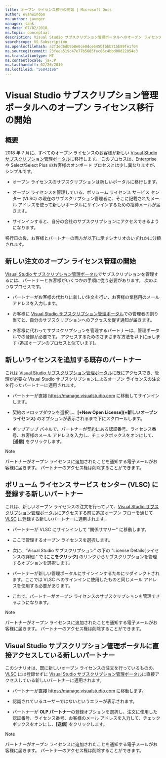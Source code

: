 ```yaml
---
title: オープン ライセンス移行の開始 | Microsoft Docs
author: evanwindom
ms.author: jaunger
manager: lank
ms.date: 07/02/2018
ms.topic: conceptual
description: Visual Studio サブスクリプション管理ポータルへのオープン ライセンス移行の開始について説明します。
searchscope: VS Subscription
ms.openlocfilehash: a2f3ed6db9b8e0ce0dce645bfbbb715b89fe1f04
ms.sourcegitcommit: 23feea519c47e77b5685fec86c4bbd00d22054e3
ms.translationtype: HT
ms.contentlocale: ja-JP
ms.lasthandoff: 02/26/2019
ms.locfileid: "56843196"
---
```

# <a name="open-and-open-license-migration-to-the-new-visual-studio-subscriptions-administration-portal"></a>Visual Studio サブスクリプション管理ポータルへのオープン ライセンス移行の開始

## <a name="overview"></a>概要

2018 年 7 月に、すべてのオープン ライセンスのお客様が新しい [Visual Studio サブスクリプション管理ポータル](https://manage.visualstudio.com)に移行します。 このプロセスは、Enterprise や Select/Select Plus のお客様のオンボード プロセスとは少し異なりますが、シンプルです。

- オープン ライセンスのサブスクリプションは新しいポータルに移行します。

- オープン ライセンスを管理している、ボリューム ライセンス サービス センター (VLSC) の現在のサブスクリプション管理者に、そこに記載されたメール アドレスを使って新しいポータルにサインインするための招待メールが届きます。

- サインインすると、自分の会社のサブスクリプションにアクセスできるようになります。

移行日の後、お客様とパートナーの両方が以下に示すシナリオのいずれかに分類されます。

## <a name="open-and-open-license-management-for-new-orders"></a>新しい注文のオープン ライセンス管理の開始

[Visual Studio サブスクリプション管理ポータル](https://manage.visualstudio.com)でサブスクリプションを管理するには、パートナーとお客様がいくつかの手順に従う必要があります。 次のようなプロセスです。

- パートナーがお客様の代わりに新しい注文を行い、お客様の業務用のメール アドレスを入力します。

- お客様に [Visual Studio サブスクリプション管理ポータル](https://manage.visualstudio.com)での管理者の割り当てと、自分のサブスクリプションへのアクセスを促す通知が届きます。

- お客様に代わってサブスクリプションを管理するパートナーは、管理ポータルでの登録が必要です。 アクセスするためのさまざまな方法を以下に示します (追加オープンのプロセスと似ています)。


## <a name="existing-partners-adding-a-new-license"></a>新しいライセンスを追加する既存のパートナー

これは [Visual Studio サブスクリプション管理ポータル](https://manage.visualstudio.com)に既にアクセスでき、管理が必要な Visual Studio サブスクリプションによるオープン ライセンスの注文を行ったパートナーに適用されます。

- パートナーが直接 https://manage.visualstudio.com に移動してサインインします。

- 契約のドロップダウンを選択し、**[+New Open License]\(+新しいオープン ライセンス\)** のオプションが表示されるまで下にスクロールします。

- ポップアップ パネルで、パートナーが契約にある認証番号、ライセンス番号、お客様のメール アドレスを入力し、チェックボックスをオンにして、**[送信]** をクリックします。


> [!NOTE]
> パートナーがオープン ライセンスに追加されたことを通知する電子メールがお客様に届きます。 パートナーのアクセス権は削除することができます。

## <a name="new-partners-who-register-on-the-volume-licensing-service-center-vlsc"></a>ボリューム ライセンス サービス センター (VLSC) に登録する新しいパートナー

これは、新しいオープン ライセンスの注文を行っていて、[Visual Studio サブスクリプション管理ポータル](https://manage.visualstudio.com)にアクセスする前に追加オープン フローを通じて [VLSC](https://www.microsoft.com/Licensing/servicecenter/default.aspx) に登録する新しいパートナーに適用されます。

- パートナーが VLSC にサインインして "関係サマリー" に移動します。

- ここで管理するオープン ライセンスを選択します。

- 次に、“Visual Studio サブスクリプション” の下の "License Details\(ライセンスの詳細\)" で **[ここをクリック]** のリンクからサブスクリプションを管理するオプションを選択します。

- パートナーが新しい管理ポータルにサインインするためにリダイレクトされます。ここでは VLSC へのサインインに使用したものと同じメール アドレスを使用する必要があります。

- これで、パートナーがオープン ライセンスのサブスクリプションを管理できるようになります。


> [!NOTE]
> パートナーがオープン ライセンスに追加されたことを通知する電子メールがお客様に届きます。 パートナーのアクセス権は削除することができます。

## <a name="new-partners-visiting-the-visual-studio-subscriptions-administration-portal--directly"></a>Visual Studio サブスクリプション管理ポータルに直接アクセスしている新しいパートナー

このシナリオは、既に新しいオープン ライセンスの注文を行っているものの、[VLSC](https://www.microsoft.com/Licensing/servicecenter/default.aspx) には登録せずに [Visual Studio サブスクリプション管理ポータル](https://manage.visualstudio.com)に直接アクセスしている新しいパートナーに適用されます。

- パートナーが直接 https://manage.visualstudio.com に移動します。

- 認識されているユーザーではないというエラーが表示されます。

- パートナーが **OLP パートナー**の登録オプションを選択し、注文に使用した認証番号、ライセンス番号、お客様のメール アドレスを入力して、チェックボックスをオンにし、**[送信]** をクリックします。


> [!NOTE]
> パートナーがオープン ライセンスに追加されたことを通知する電子メールがお客様に届きます。 パートナーのアクセス権は削除することができます。